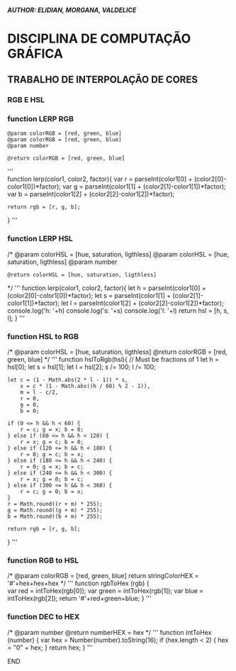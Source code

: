 ##### AUTHOR: ELIDIAN, MORGANA,  VALDELICE

# DISCIPLINA DE COMPUTAÇÃO GRÁFICA
## TRABALHO DE INTERPOLAÇÃO DE CORES
### RGB E HSL


### function LERP RGB

    @param colorRGB = [red, green, blue]
    @param colorRGB = [red, green, blue]
    @param number

    @return colorRGB = [red, green, blue]
'''    
function lerp(color1, color2, factor){
    var r = parseInt(color1[0] + (color2[0]-color1[0])*factor);
    var g = parseInt(color1[1] + (color2[1]-color1[1])*factor);
    var b = parseInt(color1[2] + (color2[2]-color1[2])*factor);
    
    return rgb = [r, g, b];
}
'''
### function LERP HSL
/*
    @param colorHSL = [hue, saturation, ligthless]
    @param colorHSL = [hue, saturation, ligthless]
    @param number
    
    @return colorHSL = [hue, saturation, ligthless]
*/
'''
function lerp(color1, color2, factor){
    let h = parseInt(color1[0] + (color2[0]-color1[0])*factor);
    let s = parseInt(color1[1] + (color2[1]-color1[1])*factor);
    let l = parseInt(color1[2] + (color2[2]-color1[2])*factor);
    console.log('h: '+h)
    console.log('s: '+s)
    console.log('l: '+l)
    return hsl = [h, s, l];
}
'''
### function HSL to RGB
/*
    @param colorHSL = [hue, saturation, ligthless]
    @return colorRGB = [red, green, blue]
*/
'''
function hslToRgb(hsl){
    // Must be fractions of 1
    let h = hsl[0];
    let s = hsl[1];
    let l = hsl[2];
    s /= 100;
    l /= 100;

    let c = (1 - Math.abs(2 * l - 1)) * s,
        x = c * (1 - Math.abs((h / 60) % 2 - 1)),
        m = l - c/2,
        r = 0,
        g = 0,
        b = 0;
    
    if (0 <= h && h < 60) {
        r = c; g = x; b = 0;  
    } else if (60 <= h && h < 120) {
        r = x; g = c; b = 0;
    } else if (120 <= h && h < 180) {
        r = 0; g = c; b = x;
    } else if (180 <= h && h < 240) {
        r = 0; g = x; b = c;
    } else if (240 <= h && h < 300) {
        r = x; g = 0; b = c;
    } else if (300 <= h && h < 360) {
        r = c; g = 0; b = x;
    }
    r = Math.round((r + m) * 255);
    g = Math.round((g + m) * 255);
    b = Math.round((b + m) * 255);

    return rgb = [r, g, b];
}
'''
### function RGB to HSL
/*
    @param colorRGB = [red, green, blue]
    return stringColorHEX = '#'+hex+hex+hex
*/
'''
function rgbToHex (rgb) {   
    var red = intToHex(rgb[0]);
    var green = intToHex(rgb[1]);
    var blue = intToHex(rgb[2]);
    return '#'+red+green+blue;
}
'''
### function DEC to HEX
/*
    @param number
    @return numberHEX = hex
*/
'''
function intToHex (number) { 
    var hex = Number(number).toString(16);
    if (hex.length < 2) {
        hex = "0" + hex;
    }
    return hex;
}
'''

END
